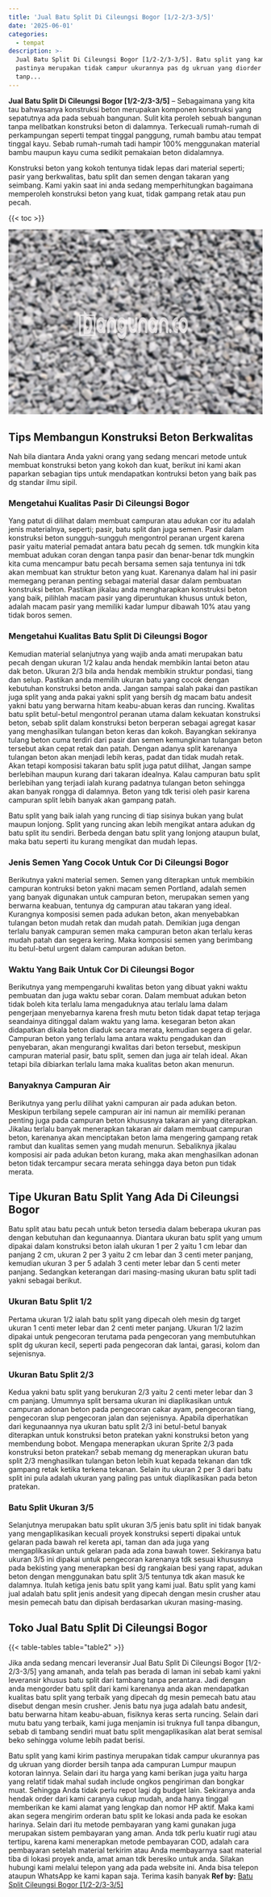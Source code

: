 ```yaml
---
title: 'Jual Batu Split Di Cileungsi Bogor [1/2-2/3-3/5]'
date: '2025-06-01'
categories:
  - tempat
description: >-
  Jual Batu Split Di Cileungsi Bogor [1/2-2/3-3/5]. Batu split yang kami kirim
  pastinya merupakan tidak campur ukurannya pas dg ukruan yang diorder bersih
  tanp...
---
```


**Jual Batu Split Di Cileungsi Bogor \[1/2-2/3-3/5\]** – Sebagaimana yang kita tau bahwasanya konstruksi beton merupakan komponen konstruksi yang sepatutnya ada pada sebuah bangunan. Sulit kita peroleh sebuah bangunan tanpa melibatkan konstruksi beton di dalamnya. Terkecuali rumah-rumah di perkampungan seperti tempat tinggal panggung, rumah bambu atau tempat tinggal kayu. Sebab rumah-rumah tadi hampir 100% menggunakan material bambu maupun kayu cuma sedikit pemakaian beton didalamnya.

Konstruksi beton yang kokoh tentunya tidak lepas dari material seperti; pasir yang berkwalitas, batu split dan semen dengan takaran yang seimbang. Kami yakin saat ini anda sedang memperhitungkan bagaimana memperoleh konstruksi beton yang kuat, tidak gampang retak atau pun pecah.

{{< toc >}}

![Jual Batu Split Di Cileungsi Bogor [1/2-2/3-3/5]](/images/jual-batu-split-39.png)

## Tips Membangun Konstruksi Beton Berkwalitas

Nah bila diantara Anda yakni orang yang sedang mencari metode untuk membuat konstruksi beton yang kokoh dan kuat, berikut ini kami akan paparkan sebagian tips untuk mendapatkan kontruksi beton yang baik pas dg standar ilmu sipil.

### Mengetahui Kualitas Pasir Di Cileungsi Bogor

Yang patut di dilihat dalam membuat campuran atau adukan cor itu adalah jenis materialnya, seperti; pasir, batu split dan juga semen. Pasir dalam konstruksi beton sungguh-sungguh mengontrol peranan urgent karena pasir yaitu material pemadat antara batu pecah dg semen. tdk mungkin kita membuat adukan coran dengan tanpa pasir dan benar-benar tdk mungkin kita cuma mencampur batu pecah bersama semen saja tentunya ini tdk akan membuat kan struktur beton yang kuat. Karenanya dalam hal ini pasir memegang peranan penting sebagai material dasar dalam pembuatan konstruksi beton. Pastikan jikalau anda mengharapkan konstruksi beton yang baik, pilihlah macam pasir yang diperuntukan khusus untuk beton, adalah macam pasir yang memiliki kadar lumpur dibawah 10% atau yang tidak boros semen.

### Mengetahui Kualitas Batu Split Di Cileungsi Bogor

Kemudian material selanjutnya yang wajib anda amati merupakan batu pecah dengan ukuran 1/2 kalau anda hendak membikin lantai beton atau dak beton. Ukuran 2/3 bila anda hendak membikin struktur pondasi, tiang dan selup. Pastikan anda memilih ukuran batu yang cocok dengan kebutuhan konstruksi beton anda. Jangan sampai salah pakai dan pastikan juga split yang anda pakai yakni split yang bersih dg macam batu andesit yakni batu yang berwarna hitam keabu-abuan keras dan runcing. Kwalitas batu split betul-betul mengontrol peranan utama dalam kekuatan konstruksi beton, sebab split dalam konstruksi beton berperan sebagai agregat kasar yang menghasilkan tulangan beton keras dan kokoh. Bayangkan sekiranya tulang beton cuma terdiri dari pasir dan semen kemungkinan tulangan beton tersebut akan cepat retak dan patah. Dengan adanya split karenanya tulangan beton akan menjadi lebih keras, padat dan tidak mudah retak. Akan tetapi komposisi takaran batu split juga patut dilihat, Jangan sampe berlebihan maupun kurang dari takaran idealnya. Kalau campuran batu split berlebihan yang terjadi ialah kurang padatnya tulangan beton sehingga akan banyak rongga di dalamnya. Beton yang tdk terisi oleh pasir karena campuran split lebih banyak akan gampang patah.

Batu split yang baik ialah yang runcing di tiap sisinya bukan yang bulat maupun lonjong. Split yang runcing akan lebih mengikat antara adukan dg batu split itu sendiri. Berbeda dengan batu split yang lonjong ataupun bulat, maka batu seperti itu kurang mengikat dan mudah lepas.

### Jenis Semen Yang Cocok Untuk Cor Di Cileungsi Bogor

Berikutnya yakni material semen. Semen yang diterapkan untuk membikin campuran kontruksi beton yakni macam semen Portland, adalah semen yang banyak digunakan untuk campuran beton, merupakan semen yang berwarna keabuan, tentunya dg campuran atau takaran yang ideal. Kurangnya komposisi semen pada adukan beton, akan menyebabkan tulangan beton mudah retak dan mudah patah. Demikian juga dengan terlalu banyak campuran semen maka campuran beton akan terlalu keras mudah patah dan segera kering. Maka komposisi semen yang berimbang itu betul-betul urgent dalam campuran adukan beton.

### Waktu Yang Baik Untuk Cor Di Cileungsi Bogor

Berikutnya yang mempengaruhi kwalitas beton yang dibuat yakni waktu pembuatan dan juga waktu sebar coran. Dalam membuat adukan beton tidak boleh kita terlalu lama mengaduknya atau terlalu lama dalam pengerjaan menyebarnya karena fresh mutu beton tidak dapat tetap terjaga seandainya ditinggal dalam waktu yang lama. kesegaran beton akan didapatkan dikala beton diaduk secara merata, kemudian segera di gelar. Campuran beton yang terlalu lama antara waktu pengadukan dan penyebaran, akan mengurangi kwalitas dari beton tersebut, meskipun campuran material pasir, batu split, semen dan juga air telah ideal. Akan tetapi bila dibiarkan terlalu lama maka kualitas beton akan menurun.

### Banyaknya Campuran Air

Berikutnya yang perlu dilihat yakni campuran air pada adukan beton. Meskipun terbilang sepele campuran air ini namun air memiliki peranan penting juga pada campuran beton khususnya takaran air yang diterapkan. Jikalau terlalu banyak menerapkan takaran air dalam membuat campuran beton, karenanya akan menciptakan beton lama mengering gampang retak rambut dan kualitas semen yang mudah menurun. Sebaliknya jikalau komposisi air pada adukan beton kurang, maka akan menghasilkan adonan beton tidak tercampur secara merata sehingga daya beton pun tidak merata.

## Tipe Ukuran Batu Split Yang Ada Di Cileungsi Bogor

Batu split atau batu pecah untuk beton tersedia dalam beberapa ukuran pas dengan kebutuhan dan kegunaannya. Diantara ukuran batu split yang umum dipakai dalam konstruksi beton ialah ukuran 1 per 2 yaitu 1 cm lebar dan panjang 2 cm, ukuran 2 per 3 yaitu 2 cm lebar dan 3 centi meter panjang, kemudian ukuran 3 per 5 adalah 3 centi meter lebar dan 5 centi meter panjang. Sedangkan keterangan dari masing-masing ukuran batu split tadi yakni sebagai berikut.

### Ukuran Batu Split 1/2

Pertama ukuran 1/2 ialah batu split yang dipecah oleh mesin dg target ukuran 1 centi meter lebar dan 2 centi meter panjang. Ukuran 1/2 lazim dipakai untuk pengecoran terutama pada pengecoran yang membutuhkan split dg ukuran kecil, seperti pada pengecoran dak lantai, garasi, kolom dan sejenisnya.

### Ukuran Batu Split 2/3

Kedua yakni batu split yang berukuran 2/3 yaitu 2 centi meter lebar dan 3 cm panjang. Umumnya split bersama ukuran ini diaplikasikan untuk campuran adonan beton pada pengecoran cakar ayam, pengecoran tiang, pengecoran slup pengecoran jalan dan sejenisnya. Apabila diperhatikan dari kegunaannya nya ukuran batu split 2/3 ini betul-betul banyak diterapkan untuk konstruksi beton pratekan yakni konstruksi beton yang membendung bobot. Mengapa menerapkan ukuran Sprite 2/3 pada konstruksi beton pratekan? sebab memang dg menerapkan ukuran batu split 2/3 menghasilkan tulangan beton lebih kuat kepada tekanan dan tdk gampang retak ketika terkena tekanan. Selain itu ukuran 2 per 3 dari batu split ini pula adalah ukuran yang paling pas untuk diaplikasikan pada beton pratekan.

### Batu Split Ukuran 3/5

Selanjutnya merupakan batu split ukuran 3/5 jenis batu split ini tidak banyak yang mengaplikasikan kecuali proyek konstruksi seperti dipakai untuk gelaran pada bawah rel kereta api, taman dan ada juga yang mengaplikasikan untuk gelaran pada ada zona bawah tower. Sekiranya batu ukuran 3/5 ini dipakai untuk pengecoran karenanya tdk sesuai khususnya pada bekisting yang menerapkan besi dg rangkaian besi yang rapat, adukan beton dengan menggunakan batu split 3/5 tentunya tdk akan masuk ke dalamnya. Itulah ketiga jenis batu split yang kami jual. Batu split yang kami jual adalah batu split jenis andesit yang dipecah dengan mesin crusher atau mesin pemecah batu dan dipisah berdasarkan ukuran masing-masing.

## Toko Jual Batu Split Di Cileungsi Bogor

{{< table-tables table="table2" >}}

Jika anda sedang mencari leveransir Jual Batu Split Di Cileungsi Bogor \[1/2-2/3-3/5\] yang amanah, anda telah pas berada di laman ini sebab kami yakni leveransir khusus batu split dari tambang tanpa perantara. Jadi dengan anda mengorder batu split dari kami karenanya anda akan mendapatkan kualitas batu split yang terbaik yang dipecah dg mesin pemecah batu atau disebut dengan mesin crusher. Jenis batu nya juga adalah batu andesit, batu berwarna hitam keabu-abuan, fisiknya keras serta runcing. Selain dari mutu batu yang terbaik, kami juga menjamin isi truknya full tanpa dibangun, sebab di tambang sendiri muat batu split mengaplikasikan alat berat semisal beko sehingga volume lebih padat berisi.

Batu split yang kami kirim pastinya merupakan tidak campur ukurannya pas dg ukruan yang diorder bersih tanpa ada campuran Lumpur maupun kotoran lainnya. Selain dari itu harga yang kami berikan juga yaitu harga yang relatif tidak mahal sudah include ongkos pengiriman dan bongkar muat. Sehingga Anda tidak perlu repot lagi dg budget lain. Sekiranya anda hendak order dari kami caranya cukup mudah, anda hanya tinggal memberikan ke kami alamat yang lengkap dan nomor HP aktif. Maka kami akan segera mengirim orderan batu split ke lokasi anda pada ke esokan harinya. Selain dari itu metode pembayaran yang kami gunakan juga merupakan sistem pembayaran yang aman. Anda tdk perlu kuatir rugi atau tertipu, karena kami menerapkan metode pembayaran COD, adalah cara pembayaran setelah material terkirim atau Anda membayarnya saat material tiba di lokasi proyek anda, amat aman tdk beresiko untuk anda. Silakan hubungi kami melalui telepon yang ada pada website ini. Anda bisa telepon ataupun WhatsApp ke kami kapan saja. Terima kasih banyak
**Ref by:** [Batu Split Cileungsi Bogor [1/2-2/3-3/5]](https://id.wikipedia.org/wiki/Batu)
